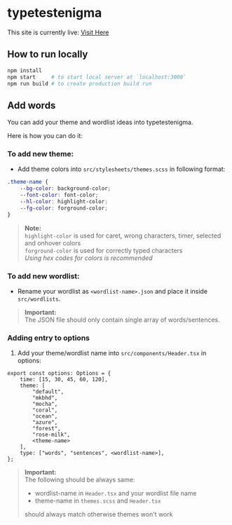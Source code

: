 # typetestenigma
This site is currently live: [Visit Here](https://typetestenigma.netlify.app/)

## How to run locally

```zsh
npm install
npm start     # to start local server at `localhost:3000`
npm run build # to create production build run
```

## Add words

You can add your theme and wordlist ideas into typetestenigma.

Here is how you can do it:

### **To add new theme:**

-   Add theme colors into `src/stylesheets/themes.scss` in following format:

```scss
.theme-name {
    --bg-color: background-color;
    --font-color: font-color;
    --hl-color: highlight-color;
    --fg-color: forground-color;
}
```

> **Note:**  
> `highlight-color` is used for caret, wrong characters, timer, selected and onhover colors  
> `forground-color` is used for correctly typed characters  
> _Using hex codes for colors is recommended_

### **To add new wordlist:**

-   Rename your wordlist as `<wordlist-name>.json` and place it inside `src/wordlists`.

> **Important:**  
> The JSON file should only contain single array of words/sentences.

### **Adding entry to options**

1. Add your theme/wordlist name into `src/components/Header.tsx` in options:

```tsx
export const options: Options = {
	time: [15, 30, 45, 60, 120],
	theme: [
		"default",
		"mkbhd",
		"mocha",
		"coral",
		"ocean",
		"azure",
		"forest",
		"rose-milk",
		<theme-name>
	],
	type: ["words", "sentences", <wordlist-name>],
};
```

> **Important:**  
> The following should be always same:
>
> -   wordlist-name in `Header.tsx` and your wordlist file name
> -   theme-name in `themes.scss` and `Header.tsx`
>
> should always match otherwise themes won't work
